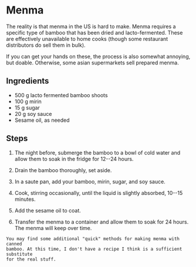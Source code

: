 # Menma

The reality is that menma in the US is hard to make. Menma requires a specific
type of bamboo that has been dried and lacto-fermented. These are effectively
unavailable to home cooks (though some restaurant distributors do sell them in
bulk). 

If you can get your hands on these, the process is also somewhat annoying, but
doable. Otherwise, some asian supermarkets sell prepared menma.

## Ingredients

* 500 g lacto fermented bamboo shoots
* 100 g mirin
* 15 g sugar
* 20 g soy sauce
* Sesame oil, as needed

## Steps

1. The night before, submerge the bamboo to a bowl of cold water and allow them
   to soak in the fridge for 12--24 hours.

2. Drain the bamboo thoroughly, set aside.

3. In a saute pan, add your bamboo, mirin, sugar, and soy sauce. 

4. Cook, stirring occasionally, until the liquid is slightly absorbed, 10--15
   minutes.

5. Add the sesame oil to coat.

6. Transfer the menma to a container and allow them to soak for 24 hours. The
   menma will keep over time. 

```{note}
You may find some additional "quick" methods for making menma with canned
bamboo. At this time, I don't have a recipe I think is a sufficient substitute
for the real stuff. 
```
